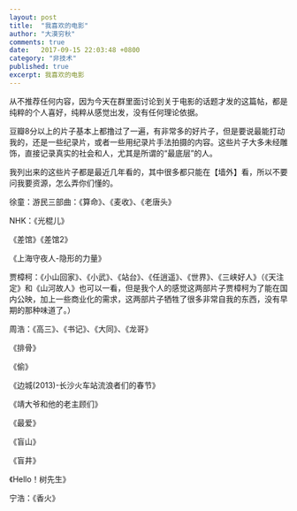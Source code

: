 ```yaml
---
layout: post
title:  "我喜欢的电影"
author: "大漠穷秋"
comments: true
date:   2017-09-15 22:03:48 +0800
category: "非技术"
published: true
excerpt: 我喜欢的电影
---
```

从不推荐任何内容，因为今天在群里面讨论到关于电影的话题才发的这篇帖，都是纯粹的个人喜好，纯粹从感觉出发，没有任何理论依据。

豆瓣8分以上的片子基本上都撸过了一遍，有非常多的好片子，但是要说最能打动我的，还是一些纪录片，或者一些用纪录片手法拍摄的内容。这些片子大多未经雕饰，直接记录真实的社会和人，尤其是所谓的“最底层”的人。

我列出来的这些片子都是最近几年看的，其中很多都只能在【墙外】看，所以不要问我要资源，怎么弄你们懂的。

徐童：游民三部曲：《算命》、《麦收》、《老唐头》

NHK：《光棍儿》

《差馆》《差馆2》

《上海守夜人-隐形的力量》

贾樟柯：《小山回家》、《小武》、《站台》、《任逍遥》、《世界》、《三峡好人》（《天注定》和《山河故人》也可以一看，但是我个人的感觉这两部片子贾樟柯为了能在国内公映，加上一些商业化的需求，这两部片子牺牲了很多非常自我的东西，没有早期的那种味道了。）

周浩：《高三》、《书记》、《大同》、《龙哥》

《排骨》

《偷》

《边城(2013)-长沙火车站流浪者们的春节》

《靖大爷和他的老主顾们》

《最爱》

《盲山》

《盲井》

《Hello！树先生》

宁浩：《香火》


